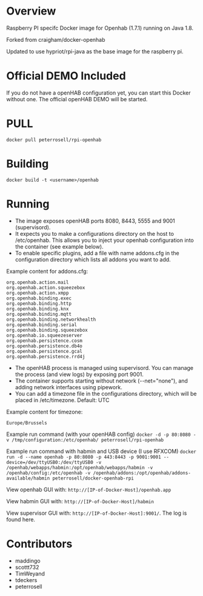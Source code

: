 Overview
========

Raspberry PI specifc Docker image for Openhab (1.7.1) running on Java 1.8.

Forked from craigham/docker-openhab

Updated to use hypriot/rpi-java as the base image for the raspberry pi.

Official DEMO Included
========

If you do not have a openHAB configuration yet, you can start this Docker without one. The official openHAB DEMO will be started. 

PULL
=======
```docker pull peterrosell/rpi-openhab```

Building
========

```docker build -t <username>/openhab```

Running
=======

* The image exposes openHAB ports 8080, 8443, 5555 and 9001 (supervisord).
* It expects you to make a configurations directory on the host to /etc/openhab.  This allows you to inject your openhab configuration into the container (see example below).
* To enable specific plugins, add a file with name addons.cfg in the configuration directory which lists all addons you want to add.

Example content for addons.cfg:
```
org.openhab.action.mail
org.openhab.action.squeezebox
org.openhab.action.xmpp
org.openhab.binding.exec
org.openhab.binding.http
org.openhab.binding.knx
org.openhab.binding.mqtt
org.openhab.binding.networkhealth
org.openhab.binding.serial
org.openhab.binding.squeezebox
org.openhab.io.squeezeserver
org.openhab.persistence.cosm
org.openhab.persistence.db4o
org.openhab.persistence.gcal
org.openhab.persistence.rrd4j
```

* The openHAB process is managed using supervisord.  You can manage the process (and view logs) by exposing port 9001.
* The container supports starting without network (--net="none"), and adding network interfaces using pipework.
* You can add a timezone file in the configurations directory, which will be placed in /etc/timezone. Default: UTC

Example content for timezone:
```
Europe/Brussels
```

Example run command (with your openHAB config)
```docker -d -p 80:8080 -v /tmp/configuration:/etc/openhab/ peterrosell/rpi-openhab```

Example run command with habmin and USB device (I use RFXCOM)
```docker run -d --name openhab -p 80:8080 -p 443:8443 -p 9001:9001 --device=/dev/ttyUSB0:/dev/ttyUSB0 -v /openhab/webapps/habmin:/opt/openhab/webapps/habmin -v /openhab/config:/etc/openhab -v /openhab/addons:/opt/openhab/addons-available/habmin peterrosell/docker-openhab-rpi```


View openhab GUI with: ```http://[IP-of-Docker-Host]/openhab.app```

View habmin GUI with: ```http://[IP-of-Docker-Host]/habmin```

View supervisor GUI with: ```http://[IP-of-Docker-Host]:9001/```. The log is found here.


Contributors
============
* maddingo
* scottt732
* TimWeyand
* tdeckers
* peterrosell
